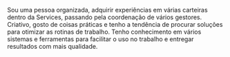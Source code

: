 Sou uma pessoa organizada, adquirir experiências em várias carteiras dentro da Services, passando pela coordenação de vários gestores. Criativo, gosto de coisas práticas e tenho a tendência de procurar soluções para otimizar as rotinas de trabalho. Tenho conhecimento em vários sistemas e ferramentas para facilitar o uso no trabalho e entregar resultados com mais qualidade.
